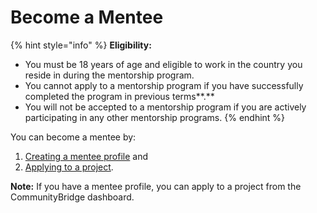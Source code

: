 # Become a Mentee

{% hint style="info" %}
**Eligibility:** 

* You must be 18 years of age and eligible to work in the country you reside in during  the mentorship program.
* You cannot apply to a mentorship program if you have successfully completed the program in previous terms**.**
* You will not be accepted to a mentorship program if you are actively participating in any other mentorship programs.
{% endhint %}

You can become a mentee by:

1. [Creating a mentee profile](create-a-mentee-profile.md) and 
2. [Applying to a project](apply-to-a-project.md).

**Note:** If you have a mentee profile, you can apply to a project from the CommunityBridge dashboard.

